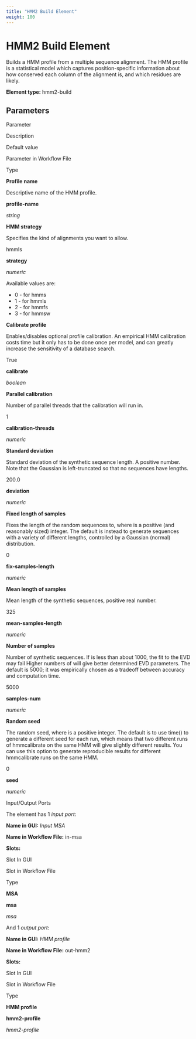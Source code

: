 ```yaml
---
title: "HMM2 Build Element"
weight: 100
---
```



# HMM2 Build Element

Builds a HMM profile from a multiple sequence alignment. The HMM profile is a statistical model which captures position-specific information about how conserved each column of the alignment is, and which residues are likely.

**Element type:** hmm2-build

Parameters
----------

Parameter

Description

Default value

Parameter in Workflow File

Type

**Profile name**

Descriptive name of the HMM profile.



**profile-name**

_string_

**HMM strategy**

Specifies the kind of alignments you want to allow.

hmmls

**strategy**

_numeric_

Available values are:

*   0 - for hmms
*   1 - for hmmls
*   2 - for hmmfs
*   3 - for hmmsw

**Calibrate profile**

Enables/disables optional profile calibration. An empirical HMM calibration costs time but it only has to be done once per model, and can greatly increase the sensitivity of a database search.

True

**calibrate**

_boolean_

**Parallel calibration**

Number of parallel threads that the calibration will run in.

1

**calibration-threads**

_numeric_

**Standard deviation**

Standard deviation of the synthetic sequence length. A positive number. Note that the Gaussian is left-truncated so that no sequences have lengths.

200.0

**deviation**

_numeric_

**Fixed length of samples**

Fixes the length of the random sequences to, where is a positive (and reasonably sized) integer. The default is instead to generate sequences with a variety of different lengths, controlled by a Gaussian (normal) distribution.

0

**fix-samples-length**

_numeric_

**Mean length of samples**

Mean length of the synthetic sequences, positive real number.

325

**mean-samples-length**

_numeric_

**Number of samples**

Number of synthetic sequences. If is less than about 1000, the fit to the EVD may fail Higher numbers of will give better determined EVD parameters. The default is 5000; it was empirically chosen as a tradeoff between accuracy and computation time.

5000

**samples-num**

_numeric_

**Random seed**

The random seed, where is a positive integer. The default is to use time() to generate a different seed for each run, which means that two different runs of hmmcalibrate on the same HMM will give slightly different results. You can use this option to generate reproducible results for different hmmcalibrate runs on the same HMM.

0

**seed**

_numeric_

Input/Output Ports

The element has 1 _input port_:

**Name in GUI:** _Input MSA_

**Name in Workflow File:** in-msa

**Slots:**

Slot In GUI

Slot in Workflow File

Type

**MSA**

**msa**

_msa_

And 1 _output port_:

**Name in GUI:** _HMM profile_

**Name in Workflow File:** out-hmm2

**Slots:**

Slot In GUI

Slot in Workflow File

Type

**HMM profile**

**hmm2-profile**

_hmm2-profile_

